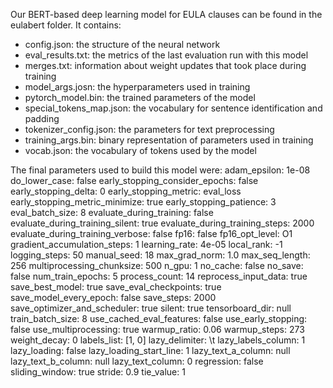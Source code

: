 Our BERT-based deep learning model for EULA clauses can be found
in the eulabert folder.  It contains:

* config.json: the structure of the neural network
* eval_results.txt: the metrics of the last evaluation run with this model
* merges.txt: information about weight updates that took place during training
* model_args.josn: the hyperparameters used in training
* pytorch_model.bin: the trained parameters of the model
* special_tokens_map.json: the vocabulary for sentence identification and padding
* tokenizer_config.json: the parameters for text preprocessing
* training_args.bin: binary representation of parameters used in training
* vocab.json: the vocabulary of tokens used by the model

The final parameters used to build this model were:
adam_epsilon: 1e-08
do_lower_case: false
early_stopping_consider_epochs: false
early_stopping_delta: 0
early_stopping_metric: eval_loss
early_stopping_metric_minimize: true
early_stopping_patience: 3
eval_batch_size: 8
evaluate_during_training: false
evaluate_during_training_silent: true
evaluate_during_training_steps: 2000
evaluate_during_training_verbose: false
fp16: false
fp16_opt_level: O1
gradient_accumulation_steps: 1
learning_rate: 4e-05
local_rank: -1
logging_steps: 50
manual_seed: 18
max_grad_norm: 1.0
max_seq_length: 256
multiprocessing_chunksize: 500
n_gpu: 1
no_cache: false
no_save: false
num_train_epochs: 5
process_count: 14
reprocess_input_data: true
save_best_model: true
save_eval_checkpoints: true
save_model_every_epoch: false
save_steps: 2000
save_optimizer_and_scheduler: true
silent: true
tensorboard_dir: null
train_batch_size: 8
use_cached_eval_features: false
use_early_stopping: false
use_multiprocessing: true
warmup_ratio: 0.06
warmup_steps: 273
weight_decay: 0
labels_list: [1, 0]
lazy_delimiter: \t
lazy_labels_column: 1
lazy_loading: false
lazy_loading_start_line: 1
lazy_text_a_column: null
lazy_text_b_column: null
lazy_text_column: 0
regression: false
sliding_window: true
stride: 0.9
tie_value: 1

